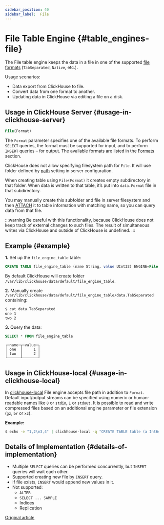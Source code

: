 ```yaml
---
sidebar_position: 40
sidebar_label:  File
---
```


# File Table Engine {#table_engines-file}

The File table engine keeps the data in a file in one of the supported [file formats](../../../interfaces/formats.md#formats) (`TabSeparated`, `Native`, etc.).

Usage scenarios:

-   Data export from ClickHouse to file.
-   Convert data from one format to another.
-   Updating data in ClickHouse via editing a file on a disk.

## Usage in ClickHouse Server {#usage-in-clickhouse-server}

``` sql
File(Format)
```

The `Format` parameter specifies one of the available file formats. To perform
`SELECT` queries, the format must be supported for input, and to perform
`INSERT` queries – for output. The available formats are listed in the
[Formats](../../../interfaces/formats.md#formats) section.

ClickHouse does not allow specifying filesystem path for `File`. It will use folder defined by [path](../../../operations/server-configuration-parameters/settings.md) setting in server configuration.

When creating table using `File(Format)` it creates empty subdirectory in that folder. When data is written to that table, it’s put into `data.Format` file in that subdirectory.

You may manually create this subfolder and file in server filesystem and then [ATTACH](../../../sql-reference/statements/attach.md) it to table information with matching name, so you can query data from that file.

:::warning
Be careful with this functionality, because ClickHouse does not keep track of external changes to such files. The result of simultaneous writes via ClickHouse and outside of ClickHouse is undefined.
:::

## Example {#example}

**1.** Set up the `file_engine_table` table:

``` sql
CREATE TABLE file_engine_table (name String, value UInt32) ENGINE=File(TabSeparated)
```

By default ClickHouse will create folder `/var/lib/clickhouse/data/default/file_engine_table`.

**2.** Manually create `/var/lib/clickhouse/data/default/file_engine_table/data.TabSeparated` containing:

``` bash
$ cat data.TabSeparated
one 1
two 2
```

**3.** Query the data:

``` sql
SELECT * FROM file_engine_table
```

``` text
┌─name─┬─value─┐
│ one  │     1 │
│ two  │     2 │
└──────┴───────┘
```

## Usage in ClickHouse-local {#usage-in-clickhouse-local}

In [clickhouse-local](../../../operations/utilities/clickhouse-local.md) File engine accepts file path in addition to `Format`. Default input/output streams can be specified using numeric or human-readable names like `0` or `stdin`, `1` or `stdout`. It is possible to read and write compressed files based on an additional engine parameter or file extension (`gz`, `br` or `xz`).

**Example:**

``` bash
$ echo -e "1,2\n3,4" | clickhouse-local -q "CREATE TABLE table (a Int64, b Int64) ENGINE = File(CSV, stdin); SELECT a, b FROM table; DROP TABLE table"
```

## Details of Implementation {#details-of-implementation}

-   Multiple `SELECT` queries can be performed concurrently, but `INSERT` queries will wait each other.
-   Supported creating new file by `INSERT` query.
-   If file exists, `INSERT` would append new values in it.
-   Not supported:
    -   `ALTER`
    -   `SELECT ... SAMPLE`
    -   Indices
    -   Replication

[Original article](https://clickhouse.com/docs/en/operations/table_engines/special/file/) <!--hide-->
